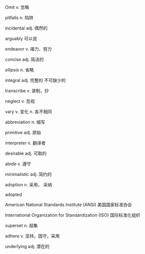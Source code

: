 Omit v. 忽略

pitfalls n. 陷阱

incidental adj. 偶然的

arguably 可以说

endeavor v. 竭力、努力

concise adj. 简洁的

*ellipsis* n. 省略

integral adj. 完整的 不可缺少的

transcribe v. 录制，抄

neglect v. 忽视

vary v. 变化 n. 各不相同

abbreviation n. 缩写

primitive adj. 原始

interpreter n. 翻译者

desirable adj. 可取的

abide v. 遵守

minimalistic adj. 简约的

adoption n. 采用， 采纳

adopted

American National Standards Institute (ANSI) 美国国家标准协会

International Organization for Standardization (ISO) 国际标准化组织

superset n. 超集

adhere v. 坚持，固守，采用

underlying adj. 潜在的

